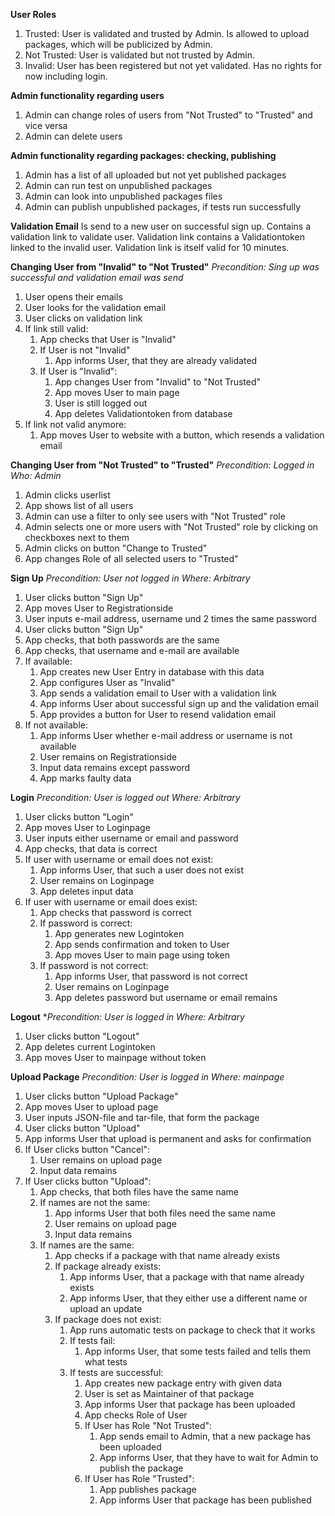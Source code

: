 **User Roles**
1. Trusted:
    User is validated and trusted by Admin. Is allowed to upload packages, which will be publicized by Admin.
2. Not Trusted:
    User is validated but not trusted by Admin.
3. Invalid:
    User has been registered but not yet validated. Has no rights for now including login.

**Admin functionality regarding users**
1. Admin can change roles of users from "Not Trusted" to "Trusted" and vice versa
2. Admin can delete users

**Admin functionality regarding packages: checking, publishing**
1. Admin has a list of all uploaded but not yet published packages
2. Admin can run test on unpublished packages
3. Admin can look into unpublished packages files
4. Admin can publish unpublished packages, if tests run successfully

**Validation Email**
Is send to a new user on successful sign up. Contains a validation link to validate user. Validation link contains a Validationtoken linked to the invalid user. Validation link is itself valid for 10 minutes.

**Changing User from "Invalid" to "Not Trusted"**
*Precondition: Sing up was successful and validation email was send*
1. User opens their emails
2. User looks for the validation email
3. User clicks on validation link
4. If link still valid:
    1. App checks that User is "Invalid"
    2. If User is not "Invalid"
        1. App informs User, that they are already validated
    3. If User is "Invalid":
        1. App changes User from "Invalid" to "Not Trusted"
        2. App moves User to main page
        3. User is still logged out
        4. App deletes Validationtoken from database
5. If link not valid anymore:
    1. App moves User to website with a button, which resends a validation email

**Changing User from "Not Trusted" to "Trusted"**
*Precondition: Logged in*
*Who: Admin*
1. Admin clicks userlist
2. App shows list of all users
3. Admin can use a filter to only see users with "Not Trusted" role
4. Admin selects one or more users with "Not Trusted" role by clicking on checkboxes next to them
5. Admin clicks on button "Change to Trusted"
6. App changes Role of all selected users to "Trusted"

**Sign Up**
*Precondition: User not logged in*
*Where: Arbitrary*
1. User clicks button "Sign Up"
2. App moves User to Registrationside
3. User inputs e-mail address, username und 2 times the same password
4. User clicks button "Sign Up"
5. App checks, that both passwords are the same
6. App checks, that username and e-mail are available
7. If available:
    1. App creates new User Entry in database with this data
    2. App configures User as "Invalid"
    3. App sends a validation email to User with a validation link
    4. App informs User about successful sign up and the validation email
    5. App provides a button for User to resend validation email
8. If not available:
    1. App informs User whether e-mail address or username is not available
    2. User remains on Registrationside
    3. Input data remains except password
    4. App marks faulty data

**Login**
*Precondition: User is logged out*
*Where: Arbitrary*
1. User clicks button "Login"
2. App moves User to Loginpage
3. User inputs either username or email and password
4. App checks, that data is correct
5. If user with username or email does not exist:
    1. App informs User, that such a user does not exist
    2. User remains on Loginpage
    3. App deletes input data
6. If user with username or email does exist:
    1. App checks that password is correct
    2. If password is correct:
        1. App generates new Logintoken
        2. App sends confirmation and token to User
        3. App moves User to main page using token
    3. If password is not correct:
        1. App informs User, that password is not correct
        2. User remains on Loginpage
        3. App deletes password but username or email remains

**Logout**
**Precondition: User is logged in*
*Where: Arbitrary*
1. User clicks button "Logout"
2. App deletes current Logintoken
3. App moves User to mainpage without token

**Upload Package**
*Precondition: User is logged in*
*Where: mainpage*
1. User clicks button "Upload Package"
2. App moves User to upload page
3. User inputs JSON-file and tar-file, that form the package
4. User clicks button "Upload"
5. App informs User that upload is permanent and asks for confirmation
6. If User clicks button "Cancel":
    1. User remains on upload page
    2. Input data remains
7. If User clicks button "Upload":
    1. App checks, that both files have the same name
    2. If names are not the same:
        1. App informs User that both files need the same name
        2. User remains on upload page
        3. Input data remains
    3. If names are the same:
        1. App checks if a package with that name already exists
        2. If package already exists:
            1. App informs User, that a package with that name already exists
            2. App informs User, that they either use a different name or upload an update
        3. If package does not exist:
            1. App runs automatic tests on package to check that it works
            2. If tests fail:
                1. App informs User, that some tests failed and tells them what tests
            3. If tests are successful:
                1. App creates new package entry with given data
                2. User is set as Maintainer of that package
                3. App informs User that package has been uploaded
                4. App checks Role of User
                5. If User has Role "Not Trusted":
                    1. App sends email to Admin, that a new package has been uploaded
                    2. App informs User, that they have to wait for Admin to publish the package
                6. If User has Role "Trusted":
                    1. App publishes package
                    2. App informs User that package has been published
